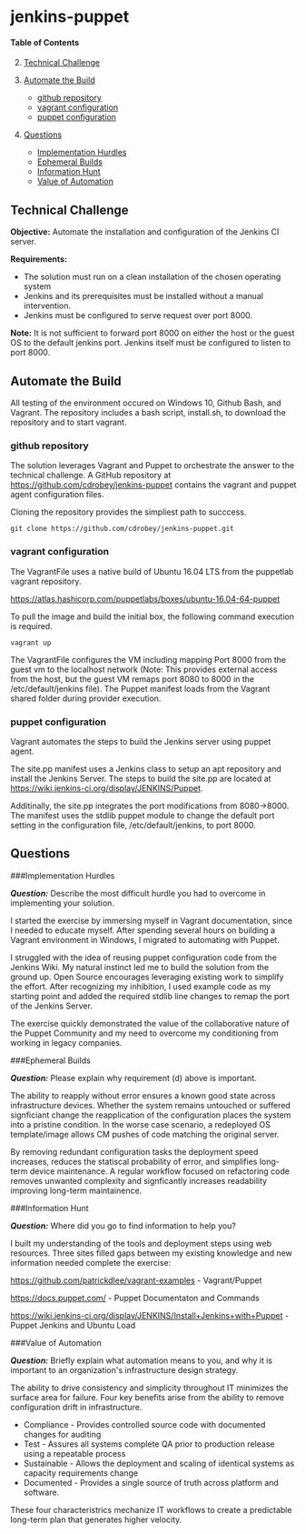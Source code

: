 # jenkins-puppet

#### Table of Contents


2. [Technical Challenge](#technical-challenge)
3. [Automate the Build](#automate-the-build)
    * [github repository](#github-repository)
    * [vagrant configuration](#vagrant-configuration)
    * [puppet configuration](#puppet-configuration)

4. [Questions](#questions)
    * [Implementation Hurdles](#implementation-hurdles)
    * [Ephemeral Builds](#ephemeral-builds)
    * [Information Hunt](#information-hunt)
    * [Value of Automation](#value-of-automation)

## Technical Challenge

**Objective:** Automate the installation and configuration of the Jenkins CI server.

**Requirements:**
* The solution must run on a clean installation of the chosen operating system
* Jenkins and its prerequisites must be installed without a manual intervention.
* Jenkins must be configured to serve request over port 8000.

**Note:** It is not sufficient to forward port 8000 on either the host or the guest OS to the default jenkins port.  Jenkins itself must be configured to listen to port 8000.

## Automate the Build

All testing of the environment occured on Windows 10, Github Bash, and Vagrant.  The repository includes a bash script, install.sh, to download the repository and to start vagrant.

### github repository

The solution leverages Vagrant and Puppet to orchestrate the answer to the technical challenge.  A GitHub repository at https://github.com/cdrobey/jenkins-puppet contains the vagrant and puppet agent configuration files.

Cloning the repository provides the simpliest path to succcess.  

```puppet
git clone https://github.com/cdrobey/jenkins-puppet.git
```
### vagrant configuration

The VagrantFile uses a native build of Ubuntu 16.04 LTS from the puppetlab vagrant repository.  


https://atlas.hashicorp.com/puppetlabs/boxes/ubuntu-16.04-64-puppet

To pull the image and build the initial box, the following command execution is required.

```puppet
vagrant up
```

The VagrantFile configures the VM including mapping Port 8000 from the guest vm to the localhost network  (Note: This provides external access from the host, but the guest VM remaps port 8080 to 8000 in the /etc/default/jenkins file).  The Puppet manifest loads from the Vagrant shared folder during provider execution.

### puppet configuration

Vagrant automates the steps to build the Jenkins server using puppet agent.  

The site.pp manifest uses a Jenkins class to setup an apt repository and install the Jenkins Server.  The steps to build the site.pp are located at https://wiki.jenkins-ci.org/display/JENKINS/Puppet.

Additinally, the site.pp integrates the port modifications from 8080->8000.  The manifest uses the stdlib puppet module to change the default port setting in the configuration file, /etc/default/jenkins, to port 8000.


## Questions

###Implementation Hurdles

***Question:*** Describe the most difficult hurdle you had to overcome in implementing your solution.

I started the exercise by immersing myself in Vagrant documentation, since I needed to educate myself.  After spending several hours on building a Vagrant environment in Windows, I migrated to automating with Puppet.

I struggled with the idea of reusing puppet configuration code from the Jenkins Wiki.  My natural instinct led me to build the solution from the ground up.  Open Source encourages leveraging existing work to simplify the effort.  After recognizing my inhibition, I used example code as my starting point and added the required stdlib line changes to remap the port of the Jenkins Server.

The exercise quickly demonstrated the value of the collaborative nature of the Puppet Community and my need to overcome my conditioning from working in legacy companies. 

###Ephemeral Builds

***Question:*** Please explain why requirement (d) above is important.

The ability to reapply without error ensures a known good state across infrastructure devices.  Whether the system remains untouched or suffered signficiant change the reapplication of the configuration places the system into a pristine condition.  In the worse case scenario, a redeployed OS template/image allows CM pushes of code matching the original server.

By removing redundant configuration tasks the deployment speed increases, reduces the statiscal probability of error, and simplifies long-term device maintenance.  A regular workflow focused on refactoring code removes unwanted complexity and signficantly increases readability improving long-term maintainence. 



###Information Hunt

***Question:*** Where did you go to find information to help you?

I built my understanding of the tools and deployment steps using web resources.  Three sites filled gaps between my existing knowledge and new information needed complete the exercise:

https://github.com/patrickdlee/vagrant-examples - Vagrant/Puppet

https://docs.puppet.com/ - Puppet Documentaton and Commands

https://wiki.jenkins-ci.org/display/JENKINS/Install+Jenkins+with+Puppet - Puppet Jenkins and Ubuntu Load

###Value of Automation

***Question:*** Briefly explain what automation means to you, and why it is important to an organization's infrastructure design strategy.


The ability to drive consistency and simplicity throughout IT minimizes the surface area for failure.  Four key benefits arise from the ability to remove configuration drift in infrastructure.  

* Compliance - Provides controlled source code with documented changes for auditing
* Test - Assures all systems complete QA prior to production release using a repeatable process
* Sustainable - Allows the deployment and scaling of identical systems as capacity requirements change
* Documented - Provides a single source of truth across platform and software.  

These four characteristrics mechanize IT workflows to create a predictable long-term plan that generates higher velocity.